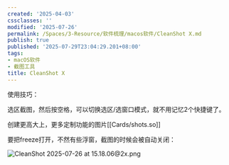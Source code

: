 ```yaml
---
created: '2025-04-03'
cssclasses: ''
modified: '2025-07-26'
permalink: /Spaces/3-Resource/软件梳理/macos软件/CleanShot X.md
publish: true
published: '2025-07-29T23:04:29.201+08:00'
tags:
- macOS软件
- 截图工具
title: CleanShot X
---
```

使用技巧：

选区截图，然后按空格，可以切换选区/选窗口模式，就不用记忆2个快捷键了。

创建更高大上，更多定制功能的图片[[Cards/shots.so]]

要把freeze打开，不然有些浮窗，截图的时候会被自动关闭：

![CleanShot 2025-07-26 at 15.18.06@2x.png](https://pub-pic.oldwinter.top/2025/07/522c3fce10c74fbd6803fb434ae55a7f.png)
